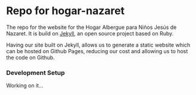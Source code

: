 # Repo for hogar-nazaret
The repo for the website for the Hogar Albergue para Niños Jesús de Nazaret. It is build on [Jekyll](https://jekyllrb.com), an open source project based on Ruby.

Having our site built on Jekyll, allows us to generate a static website which can be hosted on Github Pages, reducing our cost and allowing us to host the code on Github.

### Development Setup
Working on it...
